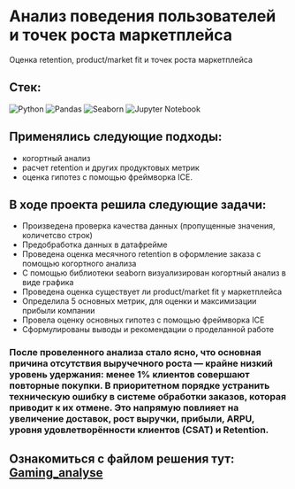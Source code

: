 # Анализ поведения пользователей и точек роста маркетплейса
Оценка retention, product/market fit и точек роста маркетплейса
## Стек:
![Python](https://img.shields.io/badge/python-3670A0?style=for-the-badge&logo=python&logoColor=ffdd54)
![Pandas](https://img.shields.io/badge/pandas-%23150458.svg?style=for-the-badge&logo=pandas&logoColor=white)
![Seaborn](https://img.shields.io/badge/Seaborn-blue?logo=seaborn&logoColor=white&style=for-the-badge)
![Jupyter Notebook](https://img.shields.io/badge/JupyterNotebook-blue?logo=JupyterNotebook&logoColor=white&style=for-the-badge)

## Применялись следующие подходы:
+ когортный анализ
+ расчет retention и других продуктовых метрик
+ оценка гипотез с помощью фреймворка ICE.

## В ходе проекта решила следующие задачи:
+ Произведена проверка качества данных (пропущенные значения, количетсво строк)
+ Предобработка данных в датафрейме
+ Проведена оценка месячного retention в оформление заказа с помощью когортного анализа
+ С помощью библиотеки seaborn визуализирован когортный анализ в виде графика
+ Проведена оценка существует ли product/market fit у маркетплейса
+ Определила 5 основных метрик, для оценки и максимизации прибыли компании
+ Провела оценку основных гипотез с помощью фреймворка ICE
+ Сформулированы выводы и рекомендации о проделанной работе

### После провеленного анализа стало ясно, что основная причина отсутствия выручечного роста — крайне низкий уровень удержания: менее 1% клиентов совершают повторные покупки. В приоритетном порядке устранить техническую ошибку в системе обработки заказов, которая приводит к их отмене. Это напрямую повлияет на увеличение доставок, рост выручки, прибыли, ARPU, уровня удовлетворённости клиентов (CSAT) и Retention.

Ознакомиться с файлом решения тут:
[Gaming_analyse](Final_project.ipynb)
--------------------
